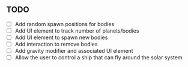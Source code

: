 ## TODO

- [ ] Add random spawn positions for bodies
- [ ] Add UI element to track number of planets/bodies
- [ ] Add UI element to spawn new bodies
- [ ] Add interaction to remove bodies
- [ ] Add gravity modifier and associated UI element
- [ ] Allow the user to control a ship that can fly around the solar system
